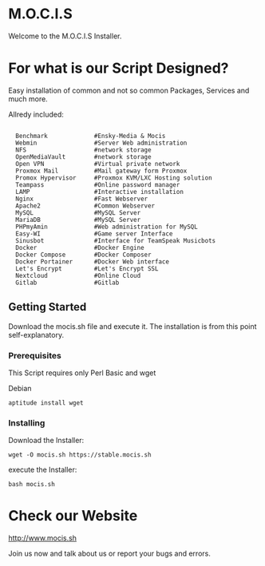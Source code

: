 # M.O.C.I.S
Welcome to the M.O.C.I.S Installer.

# For what is our Script Designed?
Easy installation of common and not so common Packages, Services and much more.

Allredy included:
```

  Benchmark             #Ensky-Media & Mocis
  Webmin                #Server Web administration
  NFS                   #network storage
  OpenMediaVault        #network storage
  Open VPN              #Virtual private network
  Proxmox Mail          #Mail gateway form Proxmox
  Promox Hypervisor     #Proxmox KVM/LXC Hosting solution
  Teampass              #Online password manager
  LAMP                  #Interactive installation  
  Nginx                 #Fast Webserver
  Apache2               #Common Webserver
  MySQL                 #MySQL Server
  MariaDB               #MySQL Server
  PHPmyAmin             #Web administration for MySQL
  Easy-WI               #Game server Interface
  Sinusbot              #Interface for TeamSpeak Musicbots
  Docker                #Docker Engine
  Docker Compose        #Docker Composer
  Docker Portainer      #Docker Web interface   
  Let's Encrypt         #Let's Encrypt SSL
  Nextcloud             #Online Cloud
  Gitlab                #Gitlab
```

## Getting Started

Download the mocis.sh file and execute it. The installation is from this point self-explanatory.

### Prerequisites

This Script requires only Perl Basic and wget

Debian

```
aptitude install wget
```

### Installing

Download the Installer:
```
wget -O mocis.sh https://stable.mocis.sh
```
execute the Installer:
```
bash mocis.sh
```

# Check our Website

http://www.mocis.sh

Join us now and talk about us or report your bugs and errors.
